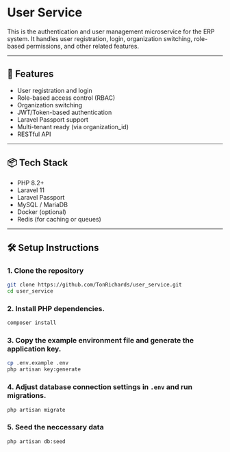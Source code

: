 # User Service

This is the authentication and user management microservice for the ERP system. It handles user registration, login, organization switching, role-based permissions, and other related features.

---

## 🚀 Features

- User registration and login
- Role-based access control (RBAC)
- Organization switching
- JWT/Token-based authentication
- Laravel Passport support
- Multi-tenant ready (via organization_id)
- RESTful API

---

## 📦 Tech Stack

- PHP 8.2+
- Laravel 11
- Laravel Passport
- MySQL / MariaDB
- Docker (optional)
- Redis (for caching or queues)

---

## 🛠️ Setup Instructions

### 1. Clone the repository

   ```bash
   git clone https://github.com/TonRichards/user_service.git
   cd user_service
   ```

### 2. Install PHP dependencies.
   ```bash
   composer install
   ```
### 3. Copy the example environment file and generate the application key.
   ```bash
   cp .env.example .env
   php artisan key:generate
   ```
### 4. Adjust database connection settings in `.env` and run migrations.
   ```bash
   php artisan migrate
   ```
###  5. Seed the neccessary data
   ```bash
   php artisan db:seed
   ```
